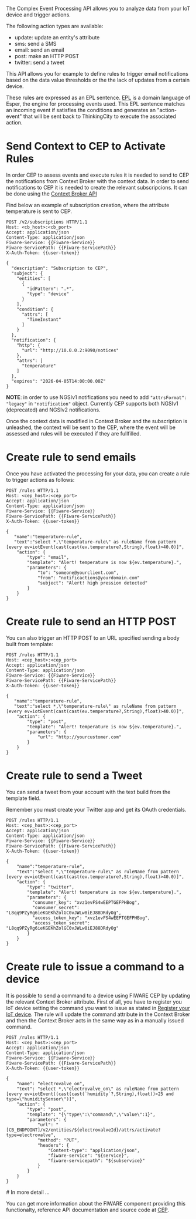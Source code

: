 The Complex Event Processing API allows you to analyze data from your IoT device and trigger actions.

The following action types are available:

- update: update an entity's attribute
- sms: send a SMS
- email: send an email
- post: make an HTTP POST
- twitter: send a tweet

This API allows you for example to define rules to trigger email notifications based on the data value thresholds or the the lack of updates from a certain device.

These rules are expressed as an EPL sentence. [EPL](http://www.espertech.com/esper/index.php) is a domain language of Esper, the engine for processing events used. This EPL sentence matches an incoming event if satisfies the conditions and generates an "action-event" that will be sent back to ThinkingCity to execute the associated action.


# Send Context to CEP to Activate Rules

In order CEP to assess events and execute rules it is needed to send to CEP the notifications from Context Broker with the context data. In order to send notifications to CEP it is needed to create the relevant subscripcions. It can be done using the [Context Broker API](https://github.com/telefonicaid/thinkingcity/blob/master/docs/data_api.md#subscribe-to-data-updates)

Find below an example of subscription creation, where the attribute temperature is sent to CEP.

```
POST /v2/subscriptions HTTP/1.1
Host: <cb_host>:<cb_port>
Accept: application/json
Content-Type: application/json
Fiware-Service: {{Fiware-Service}} 
Fiware-ServicePath: {{Fiware-ServicePath}} 
X-Auth-Token: {{user-token}}

{
  "description": "Subscription to CEP",
  "subject": {
    "entities": [
      {
        "idPattern": ".*",
        "type": "device"
      }
    ],
    "condition": {
      "attrs": [
        "TimeInstant"
      ]
    }
  },
  "notification": {
    "http": {
      "url": "http://10.0.0.2:9090/notices"
    },
    "attrs": [
      "temperature"
    ]
  },
  "expires": "2026-04-05T14:00:00.00Z"
}
```

**NOTE**: in order to use NGSIv1 notifications you need to add `"attrsFormat": "legacy"` in `"notification"` object.
Currently CEP supports both NGSIv1 (deprecated) and NGSIv2 notifications.

Once the context data is modified in Context Broker and the subscription is unleashed, the context will be sent to the CEP, where the event will be assessed and rules will be executed if they are fullfilled.


# Create rule to send emails

Once you have activated the processing for your data, you can create a rule to trigger actions as follows:

```
POST /rules HTTP/1.1
Host: <cep_host>:<cep_port>
Accept: application/json
Content-Type: application/json
Fiware-Service: {{Fiware-Service}} 
Fiware-ServicePath: {{Fiware-ServicePath}} 
X-Auth-Token: {{user-token}}

{
   "name":"temperature-rule",
   "text":"select *,\"temperature-rule\" as ruleName from pattern [every ev=iotEvent(cast(cast(ev.temperature?,String),float)>40.0)]",
    "action": {
        "type": "email",
        "template": "Alert! temperature is now ${ev.temperature}.",
        "parameters": {
            "to": "someone@yourclient.com",
            "from": "notificactions@yourdomain.com"
            "subject": "Alert! high pression detected"
        }
    }
}
```



# Create rule to send an  HTTP POST

You can also trigger an HTTP POST to an URL specified sending a body built from template:

```
POST /rules HTTP/1.1
Host: <cep_host>:<cep_port>
Accept: application/json
Content-Type: application/json
Fiware-Service: {{Fiware-Service}} 
Fiware-ServicePath: {{Fiware-ServicePath}} 
X-Auth-Token: {{user-token}}

{
   "name":"temperature-rule",
   "text":"select *,\"temperature-rule\" as ruleName from pattern [every ev=iotEvent(cast(cast(ev.temperature?,String),float)>40.0)]",
    "action": {
        "type": "post",
        "template": "Alert! temperature is now ${ev.temperature}.",
        "parameters": {
            "url": "http://yourcustomer.com"
        }
    }
}
```

# Create rule to send a Tweet

You can send a tweet from your account with the text build from the template field. 

Remember you must create your Twitter app and get its OAuth credentials.

```
POST /rules HTTP/1.1
Host: <cep_host>:<cep_port>
Accept: application/json
Content-Type: application/json
Fiware-Service: {{Fiware-Service}} 
Fiware-ServicePath: {{Fiware-ServicePath}} 
X-Auth-Token: {{user-token}}

{
    "name":"temperature-rule",
    "text":"select *,\"temperature-rule\" as ruleName from pattern [every ev=iotEvent(cast(cast(ev.temperature?,String),float)>40.0)]",
    "action": {
        "type": "twitter",
        "template": "Alert! temperature is now ${ev.temperature}.",
        "parameters": {
          "consumer_key": "xvz1evFS4wEEPTGEFPHBog",
          "consumer_secret": "L8qq9PZyRg6ieKGEKhZolGC0vJWLw8iEJ88DRdyOg",
          "access_token_key": "xvz1evFS4wEEPTGEFPHBog",
          "access_token_secret": "L8qq9PZyRg6ieKGEKhZolGC0vJWLw8iEJ88DRdyOg"
        }
    }
}

```

# Create rule to issue a command to a device

It is possible to send a command to a device using FIWARE CEP by updating the relevant Context Broker attribute. First of all, you have to register you IoT device setting the command you want to issue as stated in [Register your IoT device](https://github.com/telefonicaid/thinkingcity/blob/master/docs/device_api.md#register-your-iot-device). The rule will update the command attribute in the Context Broker and then the Context Broker acts in the same way as in a manually issued command.

```
POST /rules HTTP/1.1
Host: <cep_host>:<cep_port>
Accept: application/json
Content-Type: application/json
Fiware-Service: {{Fiware-Service}} 
Fiware-ServicePath: {{Fiware-ServicePath}} 
X-Auth-Token: {{user-token}}

{
    "name": "electrovalve_on",
    "text": "select *,\"electrovalve_on\" as ruleName from pattern [every ev=iotEvent((cast(cast(`humidity`?,String),float))<25 and type=\"humiditySensor\")]",
    "action": {
        "type": "post",
        "template": "{\"type\":\"command\",\"value\":1}",
        "parameters": {
            "url": "[CB_ENDPOINT]/v2/entities/${electrovalveId}/attrs/activate?type=electrovalve",
            "method": "PUT",
            "headers": {
                "Content-type": "application/json",
                "fiware-service": "${service}",
                "fiware-servicepath": "${subservice}"
            }
        }
    }
}
```

# In more detail ...

You can get more information about the FIWARE component providing this functionalty, reference API documentation and source code at [CEP](cep.md).
